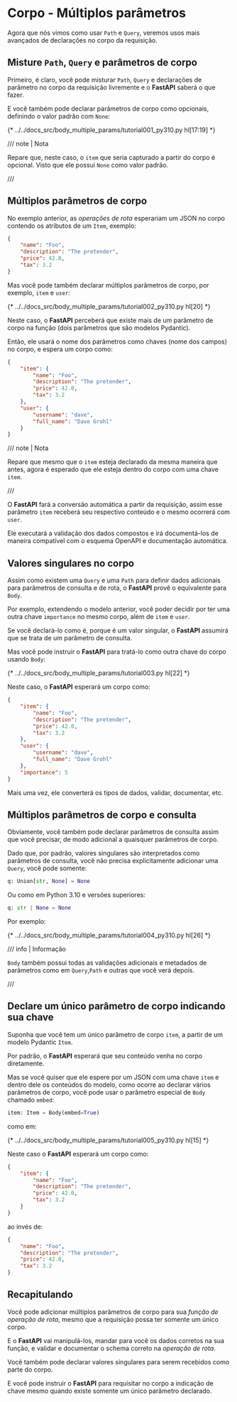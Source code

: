 # Corpo - Múltiplos parâmetros

Agora que nós vimos como usar `Path` e `Query`, veremos usos mais avançados de declarações no corpo da requisição.

## Misture `Path`, `Query` e parâmetros de corpo

Primeiro, é claro, você pode misturar `Path`, `Query` e declarações de parâmetro no corpo da requisição livremente e o **FastAPI** saberá o que fazer.

E você também pode declarar parâmetros de corpo como opcionais, definindo o valor padrão com `None`:

{* ../../docs_src/body_multiple_params/tutorial001_py310.py hl[17:19] *}

/// note | Nota

Repare que, neste caso, o `item` que seria capturado a partir do corpo é opcional. Visto que ele possui `None` como valor padrão.

///

## Múltiplos parâmetros de corpo

No exemplo anterior, as *operações de rota* esperariam um JSON no corpo contendo os atributos de um `Item`, exemplo:

```JSON
{
    "name": "Foo",
    "description": "The pretender",
    "price": 42.0,
    "tax": 3.2
}
```

Mas você pode também declarar múltiplos parâmetros de corpo, por exemplo, `item` e `user`:

{* ../../docs_src/body_multiple_params/tutorial002_py310.py hl[20] *}

Neste caso, o **FastAPI** perceberá que existe mais de um parâmetro de corpo na função (dois parâmetros que são modelos Pydantic).

Então, ele usará o nome dos parâmetros como chaves (nome dos campos) no corpo, e espera um corpo como:

```JSON
{
    "item": {
        "name": "Foo",
        "description": "The pretender",
        "price": 42.0,
        "tax": 3.2
    },
    "user": {
        "username": "dave",
        "full_name": "Dave Grohl"
    }
}
```

/// note | Nota

Repare que mesmo que o `item` esteja declarado da mesma maneira que antes, agora é esperado que ele esteja dentro do corpo com uma chave `item`.

///

O **FastAPI** fará a conversão automática a partir da requisição, assim esse parâmetro `item` receberá seu respectivo conteúdo e o mesmo ocorrerá com `user`.

Ele executará a validação dos dados compostos e irá documentá-los de maneira compatível com o esquema OpenAPI e documentação automática.

## Valores singulares no corpo

Assim como existem uma `Query` e uma `Path` para definir dados adicionais para parâmetros de consulta e de rota, o **FastAPI** provê o equivalente para `Body`.

Por exemplo, extendendo o modelo anterior, você poder decidir por ter uma outra chave `importance` no mesmo corpo, além de `item` e `user`.

Se você declará-lo como é, porque é um valor singular, o **FastAPI** assumirá que se trata de um parâmetro de consulta.

Mas você pode instruir o **FastAPI** para tratá-lo como outra chave do corpo usando `Body`:

{* ../../docs_src/body_multiple_params/tutorial003.py hl[22] *}

Neste caso, o **FastAPI** esperará um corpo como:

```JSON
{
    "item": {
        "name": "Foo",
        "description": "The pretender",
        "price": 42.0,
        "tax": 3.2
    },
    "user": {
        "username": "dave",
        "full_name": "Dave Grohl"
    },
    "importance": 5
}
```

Mais uma vez, ele converterá os tipos de dados, validar, documentar, etc.

## Múltiplos parâmetros de corpo e consulta

Obviamente, você também pode declarar parâmetros de consulta assim que você precisar, de modo adicional a quaisquer parâmetros de corpo.

Dado que, por padrão, valores singulares são interpretados como parâmetros de consulta, você não precisa explicitamente adicionar uma `Query`, você pode somente:

```Python
q: Union[str, None] = None
```

Ou como em Python 3.10 e versões superiores:

```Python
q: str | None = None
```

Por exemplo:

{* ../../docs_src/body_multiple_params/tutorial004_py310.py hl[26] *}

/// info | Informação

`Body` também possui todas as validações adicionais e metadados de parâmetros como em `Query`,`Path` e outras que você verá depois.

///

## Declare um único parâmetro de corpo indicando sua chave

Suponha que você tem um único parâmetro de corpo `item`, a partir de um modelo Pydantic `Item`.

Por padrão, o **FastAPI** esperará que seu conteúdo venha no corpo diretamente.

Mas se você quiser que ele espere por um JSON com uma chave `item` e dentro dele os conteúdos do modelo, como ocorre ao declarar vários parâmetros de corpo, você pode usar o parâmetro especial de `Body` chamado `embed`:

```Python
item: Item = Body(embed=True)
```

como em:

{* ../../docs_src/body_multiple_params/tutorial005_py310.py hl[15] *}

Neste caso o **FastAPI** esperará um corpo como:

```JSON hl_lines="2"
{
    "item": {
        "name": "Foo",
        "description": "The pretender",
        "price": 42.0,
        "tax": 3.2
    }
}
```

ao invés de:

```JSON
{
    "name": "Foo",
    "description": "The pretender",
    "price": 42.0,
    "tax": 3.2
}
```

## Recapitulando

Você pode adicionar múltiplos parâmetros de corpo para sua *função de operação de rota*, mesmo que a requisição possa ter somente um único corpo.

E o **FastAPI** vai manipulá-los, mandar para você os dados corretos na sua função, e validar e documentar o schema correto na *operação de rota*.

Você também pode declarar valores singulares para serem recebidos como parte do corpo.

E você pode instruir o **FastAPI** para requisitar no corpo a indicação de chave mesmo quando existe somente um único parâmetro declarado.
